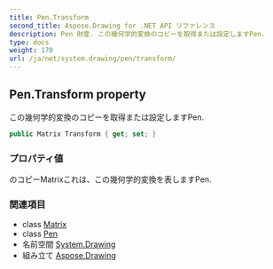 ```yaml
---
title: Pen.Transform
second_title: Aspose.Drawing for .NET API リファレンス
description: Pen 財産. この幾何学的変換のコピーを取得または設定しますPen.
type: docs
weight: 170
url: /ja/net/system.drawing/pen/transform/
---
```

## Pen.Transform property

この幾何学的変換のコピーを取得または設定しますPen.

```csharp
public Matrix Transform { get; set; }
```

### プロパティ値

のコピーMatrixこれは、この幾何学的変換を表しますPen.

### 関連項目

* class [Matrix](../../../system.drawing.drawing2d/matrix/)
* class [Pen](../)
* 名前空間 [System.Drawing](../../pen/)
* 組み立て [Aspose.Drawing](../../../)


